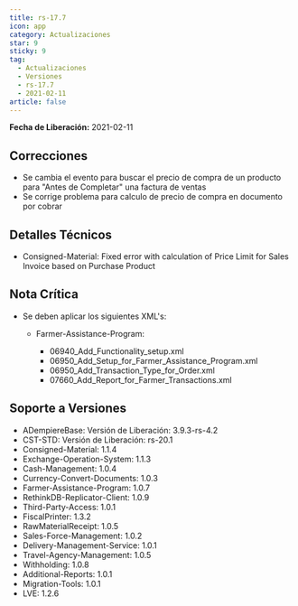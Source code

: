 ```yaml
---
title: rs-17.7
icon: app
category: Actualizaciones
star: 9
sticky: 9
tag:
  - Actualizaciones
  - Versiones
  - rs-17.7
  - 2021-02-11
article: false
---
```


**Fecha de Liberación:** 2021-02-11

## Correcciones

- Se cambia el evento para buscar el precio de compra de un producto para "Antes de Completar" una factura de ventas
- Se corrige problema para calculo de precio de compra en documento por cobrar

## Detalles Técnicos

- Consigned-Material: Fixed error with calculation of Price Limit for Sales Invoice based on Purchase Product

## Nota Crítica

- Se deben aplicar los siguientes XML's:

  - Farmer-Assistance-Program:

    - 06940_Add_Functionality_setup.xml
    - 06950_Add_Setup_for_Farmer_Assistance_Program.xml
    - 06950_Add_Transaction_Type_for_Order.xml
    - 07660_Add_Report_for_Farmer_Transactions.xml

## Soporte a Versiones

- ADempiereBase: Versión de Liberación: 3.9.3-rs-4.2
- CST-STD: Versión de Liberación: rs-20.1
- Consigned-Material: 1.1.4
- Exchange-Operation-System: 1.1.3
- Cash-Management: 1.0.4
- Currency-Convert-Documents: 1.0.3
- Farmer-Assistance-Program: 1.0.7
- RethinkDB-Replicator-Client: 1.0.9
- Third-Party-Access: 1.0.1
- FiscalPrinter: 1.3.2
- RawMaterialReceipt: 1.0.5
- Sales-Force-Management: 1.0.2
- Delivery-Management-Service: 1.0.1
- Travel-Agency-Management: 1.0.5
- Withholding: 1.0.8
- Additional-Reports: 1.0.1
- Migration-Tools: 1.0.1
- LVE: 1.2.6
